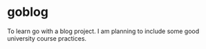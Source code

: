 # goblog
To learn go with a blog project. I am planning to include some good university course practices. 
